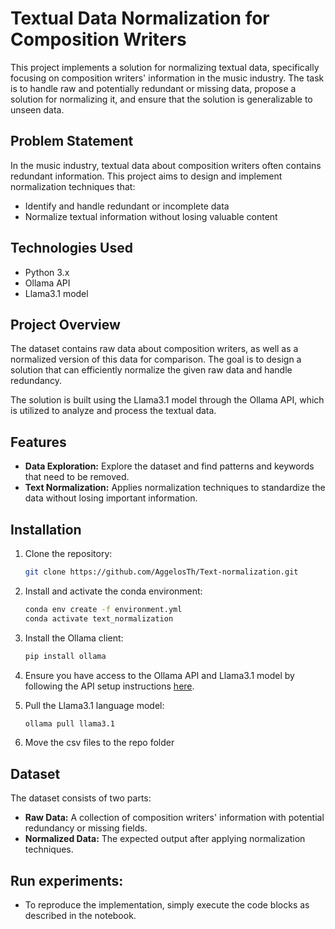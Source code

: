 # Textual Data Normalization for Composition Writers

This project implements a solution for normalizing textual data, specifically focusing on composition writers' information in the music industry. The task is to handle raw and potentially redundant or missing data, propose a solution for normalizing it, and ensure that the solution is generalizable to unseen data.

## Problem Statement

In the music industry, textual data about composition writers often contains redundant information. This project aims to design and implement normalization techniques that:

- Identify and handle redundant or incomplete data
- Normalize textual information without losing valuable content

## Technologies Used

- Python 3.x
- Ollama API
- Llama3.1 model

## Project Overview

The dataset contains raw data about composition writers, as well as a normalized version of this data for comparison. The goal is to design a solution that can efficiently normalize the given raw data and handle redundancy.

The solution is built using the Llama3.1 model through the Ollama API, which is utilized to analyze and process the textual data.

## Features

- **Data Exploration:** Explore the dataset and find patterns and keywords that need to be removed.
- **Text Normalization:** Applies normalization techniques to standardize the data without losing important information.

## Installation

1. Clone the repository:
    ```bash
    git clone https://github.com/AggelosTh/Text-normalization.git
    ```

2. Install and activate the conda environment:
    ```bash
    conda env create -f environment.yml
    conda activate text_normalization
    ```

3. Install the Ollama client:
   ```bash
   pip install ollama
   ```
       
4. Ensure you have access to the Ollama API and Llama3.1 model by following the API setup instructions [here](https://ollama.com).

5. Pull the Llama3.1 language model:
    ```bash
    ollama pull llama3.1
    ```
6. Move the csv files to the repo folder

## Dataset

The dataset consists of two parts:
- **Raw Data:** A collection of composition writers' information with potential redundancy or missing fields.
- **Normalized Data:** The expected output after applying normalization techniques.


## Run experiments:
- To reproduce the implementation, simply execute the code blocks as described in the notebook.

